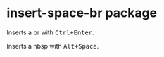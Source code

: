 # insert-space-br package

Inserts a br with <kbd>Ctrl+Enter</kbd>.

Inserts a nbsp with <kbd>Alt+Space</kbd>.